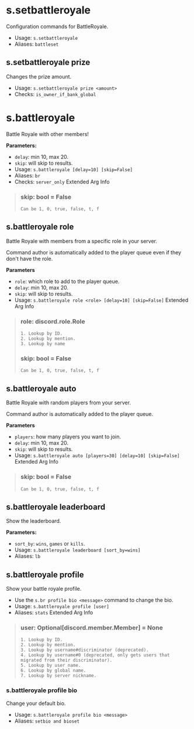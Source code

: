 # s.setbattleroyale
Configuration commands for BattleRoyale.<br/>
 - Usage: `s.setbattleroyale`
 - Aliases: `battleset`
## s.setbattleroyale prize
Changes the prize amount.<br/>
 - Usage: `s.setbattleroyale prize <amount>`
 - Checks: `is_owner_if_bank_global`
# s.battleroyale
Battle Royale with other members!<br/>

**Parameters:**<br/>
- `delay`: min 10, max 20.<br/>
- `skip`: will skip to results.<br/>
 - Usage: `s.battleroyale [delay=10] [skip=False]`
 - Aliases: `br`
 - Checks: `server_only`
Extended Arg Info
> ### skip: bool = False
> ```
> Can be 1, 0, true, false, t, f
> ```
## s.battleroyale role
Battle Royale with members from a specific role in your server.<br/>

Command author is automatically added to the player queue even if they don't have the role.<br/>

**Parameters**<br/>
- `role`: which role to add to the player queue.<br/>
- `delay`: min 10, max 20.<br/>
- `skip`: will skip to results.<br/>
 - Usage: `s.battleroyale role <role> [delay=10] [skip=False]`
Extended Arg Info
> ### role: discord.role.Role
> 
> 
>     1. Lookup by ID.
>     2. Lookup by mention.
>     3. Lookup by name
> 
>     
> ### skip: bool = False
> ```
> Can be 1, 0, true, false, t, f
> ```
## s.battleroyale auto
Battle Royale with random players from your server.<br/>

Command author is automatically added to the player queue.<br/>

**Parameters**<br/>
- `players`: how many players you want to join.<br/>
- `delay`: min 10, max 20.<br/>
- `skip`: will skip to results.<br/>
 - Usage: `s.battleroyale auto [players=30] [delay=10] [skip=False]`
Extended Arg Info
> ### skip: bool = False
> ```
> Can be 1, 0, true, false, t, f
> ```
## s.battleroyale leaderboard
Show the leaderboard.<br/>

**Parameters:**<br/>
- `sort_by`: `wins`, `games` or `kills`.<br/>
 - Usage: `s.battleroyale leaderboard [sort_by=wins]`
 - Aliases: `lb`
## s.battleroyale profile
Show your battle royale profile.<br/>

- Use the `s.br profile bio <message>` command to change the bio.<br/>
 - Usage: `s.battleroyale profile [user]`
 - Aliases: `stats`
Extended Arg Info
> ### user: Optional[discord.member.Member] = None
> 
> 
>     1. Lookup by ID.
>     2. Lookup by mention.
>     3. Lookup by username#discriminator (deprecated).
>     4. Lookup by username#0 (deprecated, only gets users that migrated from their discriminator).
>     5. Lookup by user name.
>     6. Lookup by global name.
>     7. Lookup by server nickname.
> 
>     
### s.battleroyale profile bio
Change your default bio.<br/>
 - Usage: `s.battleroyale profile bio <message>`
 - Aliases: `setbio and bioset`
